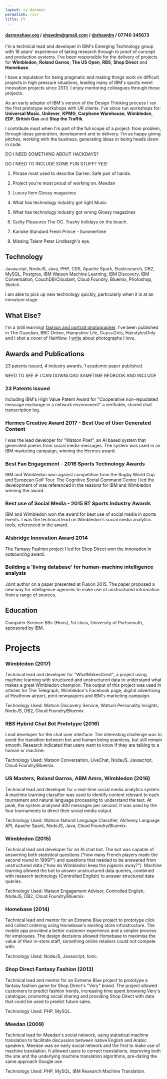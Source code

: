 ```yaml
---
layout: cv-dynamic
permalink: /cv/
title: CV
---
```

#### [darrenshaw.org](https://darrenshaw.org "Darren Shaw") / [shawdm@gmail.com](mailto:shawdm@gmail.com "Email Darren Shaw") / [@shawdm](https://twitter.com/shawdm "Darren Shaw on Twitter")  / 07740 345673

I'm a technical lead and developer in IBM's Emerging Technology group with 16 years' experience of taking research through to proof of concept and production systems. I've been responsible for the delivery of projects for **Wimbledon**, **Roland Garros**, **The US Open**, **RBS**, **Shop Direct** and **Homebase**.

I have a reputation for being pragmatic and making things work on difficult projects in high pressure situations, leading many of IBM's sports event innovation projects since 2013. I enjoy mentoring colleagues through these projects.

As an early adopter of IBM's version of the Design Thinking process I ran the first prototype workshops with UK clients. I've since run workshops for: **Universal Music**, **Unilever**, **KPMG**, **Carphone Warehouse**, **Wimbledon**, **EDF**, **British Gas** and **Stop the Traffik**.

I contribute most when I'm part of the full scope of a project: from problem, through ideas generation, development and to delivery. I'm as happy giving pitches, working with the business, generating ideas or being heads down in code.

DO I NEED SOMETHING ABOUT HACKDAYS?

DO I NEED TO INCLUDE SOME FUN STUFF? YES!
1. Phrase most used to describe Darren:
  Safe pair of hands.

1. Project you're most proud of working on.
Meedan

1. Luxury Item
Glossy magazines

1. What has technology industry got right
Music

1. What has technology industry got wrong
Glossy magazines

1. Guilty Pleasures
  The OC.
  Trashy holidays on the beach.

1. Karioke Standard
Fresh Prince - Summertime

1. Missing Talent
 Peter Lindbergh's eye.


## Technology
Javascript, NodeJS, Java, PHP, CSS, Apache Spark, Elasticsearch, DB2, MySQL, Postgres, IBM Watson Machine Learning, IBM Discovery, IBM Conversation, CouchDB/Cloudant, Cloud Foundry, Bluemix, Photoshop, Sketch.

I am able to pick up new technology quickly, particularly when it is at an immature stage.


## What Else?
I'm a (still learning) <a href='/'>fashion and portrait photographer</a>. I've been published in The Guardian, BBC Online, Hampshire Life, Guys+Girls, HairstylesOnly and I shot a cover of HairNow. I <a href='https://medium.com/why-i-love-this-picture'>write</a> about photographs I love.


## Awards and Publications
23 patents issued, 4 industry awards, 1 academic paper published.

NEED TO SEE IF I CAN DOWNLOAD SAMETIME REDBOOK AND INCLUDE

### 23 Patents Issued
Including IBM's High Value Patent Award for "Cooperative non-repudiated message exchange in a network environment" a verifiable, shared chat transcription log.

### Hermes Creative Award 2017 - Best Use of User Generated Content
I was the lead developer for "Watson Poet", an AI based system that generated poems from social media messages. The system was used in an IBM marketing campaign, winning the Hermes award.

### Best Fan Engagement - 2016 Sports Technology Awards
IBM and Wimbledon won against competition from the Rugby World Cup and European Golf Tour. The Cognitive Social Command Centre I led the development of was referenced in the reasons for IBM and Wimbledon winning the award.

### Best use of Social Media - 2015 BT Sports Industry Awards
IBM and Wimbledon won the award for best use of social media in sports events. I was the technical lead on Wimbledon's social media analytics tools, referenced in the award.

### Alsbridge Innovation Award 2014
The Fantasy Fashion project I led for Shop Direct won the innovation in outsourcing award.

### Building a 'living database' for human-machine intelligence analysis
Joint author on a paper presented at Fusion 2015. The paper proposed a new way for intelligence agencies to make use of unstructured information from a range of sources.


## Education
Computer Science BSc (Hons), 1st class, University of Portsmouth, sponsored by IBM.



# Projects

### Wimbledon (2017)
Technical lead and developer for "WhatMakesGreat", a project using machine learning with structured and unstructured data to understand what makes a great Wimbledon champion. The output of this project was used in articles for The Telegraph, Wimbledon's Facebook page, digital advertising at Heathrow airport, print newspapers and IBM's marketing campaign.

Technology Used: Watson Discovery Service, Watson Personality Insights, NodeJS, DB2, Cloud Foundry/Bluemix.

### RBS Hybrid Chat Bot Prototype (2016)
Lead developer for the chat user interface. The interesting challenge was to avoid the transition between bot and human being seamless, but still remain smooth. Research indicated that users want to know if they are talking to a human or machine.

Technology Used: Watson Conversation, LiveChat, NodeJS, Javascript, Cloud Foundry/Bluemix.

### US Masters, Roland Garros, ABM Amro, Wimbledon (2016)
Technical lead and developer for a real-time social media analytics system. A machine learning classifier was used to identify content relevant to each tournament and natural language processing to understand the text. At peak, the system analysed 400 messages per second. It was used by the four tournaments to direct their social media output.

Technology Used: Watson Natural Language Classifier, Alchemy Language API, Apache Spark, NodeJS, Java, Cloud Foundry/Bluemix.

### Wimbledon (2015)
Technical lead and developer for an AI chat bot. The bot was capable of answering both statistical questions ("how many French players made the second round in 1999?") and questions that needed to be answered from unstructured data ("how do Wimbledon keep the pigeons away?"). Machine learning allowed the bot to answer unstructured data queries, combined with research technology (Controlled English) to answer structured data queries.

Technology Used: Watson Engagement Advisor, Controlled English, NodeJS, DB2, Cloud Foundry/Bluemix.

### Homebase (2014)
Technical lead and mentor for an Extreme Blue project to prototype click and collect ordering using Homebase's existing store infrastructure. The mobile app provided a better customer experience and a simpler process for employees. The design decisions allowed Homebase to maximise the value of their in-store staff, something online retailers could not compete with.

Technology Used: NodeJS, Javascript, Ionic.

### Shop Direct Fantasy Fashion (2013)
Technical lead and mentor for an Extreme Blue project to prototype a fantasy fashion game for Shop Direct's "Very" brand. The project allowed customers to predict fashion trends, increasing time spent browsing Very's catalogue, promoting social sharing and providing Shop Direct with data that could be used to predict future sales.

Technology Used: PHP, MySQL.

### Meedan (2009)
Technical lead for Meedan's social network, using statistical machine translation to facilitate discussion between native English and Arabic speakers. Meedan was an early social network and the first to make use of machine translation. It allowed users to correct translations, improving both the site and the underlying machine translation algorithms, pre-dating the same approach Google use.

Technology Used: PHP, MySQL, IBM Research Machine Translation.
